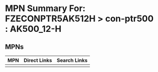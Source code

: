 



# MPN Summary For: FZECONPTR5AK512H > con-ptr500 : AK500_12-H

## MPNs
  

|MPN|Direct Links|Search Links|
| :--- | :--- | :--- |
||||
